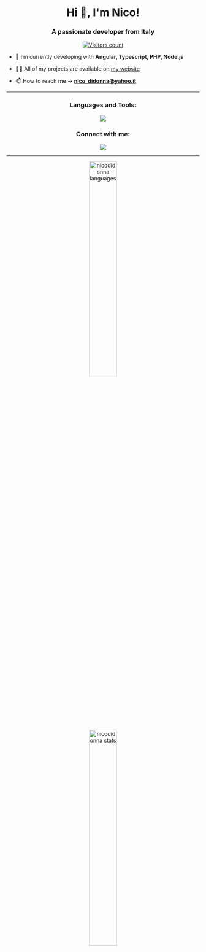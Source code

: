 <h1 align="center">Hi 👋, I'm Nico!</h1>
<h3 align="center">A passionate developer from Italy</h3>

<p align="center">
  <a href="https://visitcount.itsvg.in">
    <img src="https://visitcount.itsvg.in/api?id=nicodidonna&icon=0&color=0" alt="Visitors count">
  </a>
</p>

- 🌱 I’m currently developing with **Angular, Typescript, PHP, Node.js**

- 👨‍💻 All of my projects are available on [my website](https://nicodidonna-webdeveloper.web.app/)

- 📫 How to reach me -> **nico_didonna@yahoo.it**

<hr>

<h3 align="center">Languages and Tools:</h3>
<p align="center">
  <a>
    <img src="https://skillicons.dev/icons?i=angular,typescript,php,nodejs,css,express,firebase,github,gitlab,html,js,mysql,ps,php,postman,stackoverflow,bootstrap,vscode&perline=6" />
  </a>
</p>

<h3 align="center">Connect with me:</h3>
<p align="center">
  <a href="https://linkedin.com/in/nico-didonna" target="blank">
    <img src="https://skillicons.dev/icons?i=linkedin" />
  </a>
</p>

<hr>

<p align="center">
  <img src="https://github-readme-stats.vercel.app/api/top-langs/?username=nicodidonna&theme=radical&hide_border=false&include_all_commits=true&count_private=true&layout=compact" alt="nicodidonna languages" width="38%" /><br>
  <img src="https://github-readme-streak-stats.herokuapp.com/?user=nicodidonna&theme=radical&hide_border=false" alt="nicodidonna stats" width="38%" />
</p>
